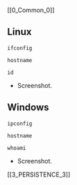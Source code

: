 
 [[0_Common_0]] 
## Linux
```
ifconfig
```
```
hostname
```
```
id
```
- Screenshot. 

## Windows
```
ipconfig
```
```
hostname
```
```
whoami
```
- Screenshot. 

[[3_PERSISTENCE_3]]